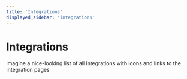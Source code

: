 ```yaml
---
title: 'Integrations'
displayed_sidebar: 'integrations'
---
```


# Integrations

imagine a nice-looking list of all integrations with icons and links to the integration pages

